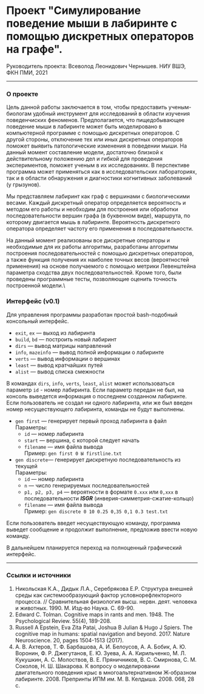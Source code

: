 # Проект "Симулирование поведение мыши в лабиринте с помощью дискретных операторов на графе".
Руководитель проекта: Всеволод Леонидович Чернышев.
НИУ ВШЭ, ФКН ПМИ, 2021
***
### О проекте ###

Цель данной работы заключается в том, чтобы предоставить ученым-биологам удобный инструмент для исследований в области изучения поведенчиских феноменов. Предполагается, что пищедобывающее поведение мыши в лабиринте может быть моделировано в компьютерной программе с помощью дискретных операторов. С другой стороны, отключение тех или иных дискретных операторов поможет выявить патологические изменения в поведении мыши. На данный момент составление модели, достаточно близкой к действительному положению дел и гибкой для проведения экспериментов, поможет ученым в их исследованиях. В перспективе программа может применяться как в исследовательских лабораториях, так и в области обнаружения и диагностики когнитивных заболеваний (у грызунов).

Мы представляем лабиринт как граф с вершинами с биологическими весами. Каждый дискретный оператор определяется вероятность и методом его работы и необходим для построения или обработки последовательности вершин графа (в буквенном виде), маршрута, по которому двигается мышь в лабиринте. Вероятность дискретного оператора определяет частоту его применения в последовательности.

На данный момент реализованы все дискретные операторы и необходимые для их работы алгоритмы, разработаны алгоритмы построения последовательностей с помощью дискретных операторов, а также функция получения их наиболее точных весов (вероятностей применения) на основе получаемого с помощью метрики Левенштейна параметра сходства двух последовательностей. Кроме того, были проведены программные тесты, позволяющие оценить точность построенной модели.\

### Интерфейс (v0.1) ###
Для управления программы разработан простой bash-подобный консольный интерфейс.
* `exit`, `ex` — выход из лабиринта
* `build`, `bd` — построить новый лабиринт
* `dirs` — вывод матрицы направлений
* `info`, `mazeinfo` — вывод полной информации о лабиринте
* `verts` — вывод информации о вершинах
* `least` — вывод кратчайших путей
* `alist` — вывод списка смежности

В командах `dirs`, `info`, `verts`, `least`,  `alist` может использоваться параметр `id` - номер лабиринта. Если параметр передан не был, на консоль выведется информация о последнем созданном лабиринте. Если пользователь не создал ни одного лабиринта, или же был введен номер несуществующего лабиринта, команды не будут выполнены.

* `gen first` — генерирует первый проход лабиринта в файл\
    Параметры:
    * `id` — номер лабиринта
	* `start` — вершина, с которой следует начать
	* `filename` —  имя файла вывода\
    Пример: `gen first 0 Ы firstline.txt`
* `gen discrete`— генерирует дискретную последовательность из текущей\
Параметры:
    * `id` — номер лабиринта
	* `n` — число генерируемых последовательностей
	* `p1, p2, p3, p4` — вероятности в формате `0.xxx` или `0,xxx` в последовательности __*ISGR*__ (инверия-симметрия-сжатие-кольцо)
	* `filename` — имя файла вывода\
	Пример: `gen discrete 0 10 0.25 0,35 0,1 0.3 test.txt`
	
Если пользователь введет несуществующую команду, программа выведет сообщение и продолжит выполнение, предложив ввести новую команду.

В дальнейшем планируется переход на полноценный графический интерфейс.
***
### Ссылки и источники ###
1. Никольская К.А., Дидык Л.А., Серебрякова Е.Р. Структура внешней среды как системообразующий фактор условнорефлекторного процесса. // Сравнительная физиология высш. нервн. деят. человека и животных. 1990. М. Изд-во Наука. С. 69-90.
2. Edward C. Tolman. Cognitive maps in rants and men. 1948. The Psychological Review. 55(4), 189-208.
3. Russell A Epstein, Eva Zita Patai, Joshua B Julian & Hugo J Spiers. The cognitive map in humans: spatial navigation and beyond. 2017. Nature Neuroscience. 20, pages 1504-1513 (2017).
4. А. В. Ахтеров, Т. Ф. Барбашова, А. И. Белоусов, А. А. Бобик, А. Ю. Воронин, Ф. Р. Джегутанов, Е. Ю. Зуева, А. А. Кирильченко, М. Л. Кукушкин, А. С. Молоствов, В. Е. Пряничников, В. С. Смирнова, С. М. Соколов, Н. Ш. Шакарова. К вопросу о моделировании двигательного поведения крыс в многоальтернативном Ж-образном лабиринте. 2008. Препринты ИПМ им. М. В. Келдыша. 2008. 068, 28 с.
